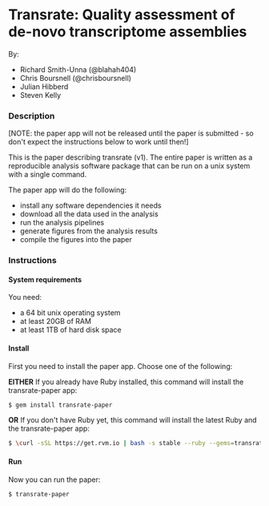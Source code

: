 Transrate: Quality assessment of de-novo transcriptome assemblies
===============

By:

- Richard Smith-Unna (@blahah404)
- Chris Boursnell (@chrisboursnell)
- Julian Hibberd
- Steven Kelly

### Description

[NOTE: the paper app will not be released until the paper is submitted - so don't expect the instructions below to work until then!]

This is the paper describing transrate (v1). The entire paper is written as a reproducible analysis software package that can be run on a unix system with a single command.

The paper app will do the following:

- install any software dependencies it needs
- download all the data used in the analysis
- run the analysis pipelines
- generate figures from the analysis results
- compile the figures into the paper

### Instructions

#### System requirements

You need:

- a 64 bit unix operating system
- at least 20GB of RAM
- at least 1TB of hard disk space

#### Install

First you need to install the paper app. Choose one of the following:

**EITHER** If you already have Ruby installed, this command will install the transrate-paper app:

```bash
$ gem install transrate-paper
```

**OR** If you don't have Ruby yet, this command will install the latest Ruby and the transrate-paper app:

```bash
$ \curl -sSL https://get.rvm.io | bash -s stable --ruby --gems=transrate-paper
```

#### Run

Now you can run the paper:

```bash
$ transrate-paper
```
